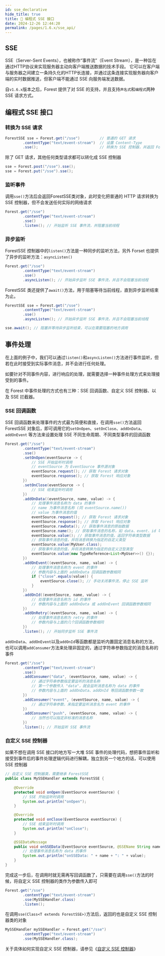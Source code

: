 ```yaml
---
id: sse_declarative
hide_title: true
title: 🐠 编程式 SSE 接口
date: 2024-12-26 12:44:20
permalink: /pages/1.6.x/sse_api/
---
```


## SSE

SSE（Server-Sent Events），也被称作“事件流”（Event Stream），是一种旨在通过HTTP协议来实现服务器主动向客户端推送数据的技术手段。
它可以在客户端与服务器之间建立一条持久化的HTTP长连接，并通过这条连接实现服务器向客户端的实时数据推送，但客户端不能通过 SSE 向服务端发送数据。

自`v1.6.x`版本之后，Forest 提供了对 SSE 的支持，并且支持`声名式`和`编程式`两种 SSE 请求方式。

## 编程式 SSE 接口

### 转换为 SSE 请求

```java
ForestSSE sse = Forest.get("/sse")         // 普通的 GET 请求
        .contentType("text/event-stream")  // 设置 Content-Type
        .sse();                            // 转换为 SSE 控制器，并返回 ForestSSE 实例
```

除了 GET 请求，其他任何类型请求都可以转化成 SSE 控制器

```java
sse = Forest.post("/sse").sse();
sse = Forest.put("/sse").sse();
```

### 监听事件

调用`sse()`方法后会返回ForestSSE类对象，此时变化把普通的 HTTP 请求转换为 SSE 控制器，但不会发送任何实际的网络请求

```java
Forest.get("/sse")
        .contentType("text/event-stream")
        .sse()
        .listen(); // 开始监听 SSE 事件流，并阻塞当前线程
```

### 异步监听

ForestSSE 控制器中的`listen()`方法是一种同步的监听方法，另外 Forset 也提供了异步的监听方法：`asyncListen()`

```java
Forest.get("/sse")
        .contentType("text/event-stream")
        .sse()
        .asyncListen(); // 开始异步监听 SSE 事件流，并且不会阻塞当前线程
```

ForestSSE 类还提供了`await()`方法，用于阻塞等待当前线程，直到异步监听结束为止。

```java
ForestSSE sse = Forest.get("/sse")         
        .contentType("text/event-stream")  
        .sse()                             
        .asyncListen(); // 开始异步监听 SSE 事件流，并且不会阻塞当前线程

sse.await(); // 阻塞并等待异步监听结束，可以在需要阻塞的地方调用
```


## 事件处理

在上面的例子中，我们可以通过`listen()`和`asyncListen()`方法进行事件监听，但若在此时接受到实际事件消息，并不会进行任何处理。

如要针对不同事件内容，进行响应的处理，就需要选择一种事件处理方式来处理接受到的事件。

在 Forest 中事件处理的方式也有三种：SSE 回调函数、自定义 SSE 控制器、以及 SSE 拦截器。

### SSE 回调函数

SSE 回调函数来处理事件的方式最为简便和直接，在调用`sse()`方法返回 ForestSSE 对象后，即可调用它的`setOnOpen`、`setOnClose`、`addOnData`、`addOnEvent`
等方法来设置处理 SSE 不同生命周期、不同类型事件的回调函数

```java
Forest.get("/sse")                         
        .contentType("text/event-stream")  
        .sse()
        .setOnOpen(eventSource -> {
            // SSE 开始监听时调用
            // eventSource 为 EventSource 事件源对象
            eventSource.request(); // 获取 Forest 请求对象
            eventSource.response(); // 获取 Forest 响应对象
        })
        .setOnClose(eventSource -> {
            // SSE 结束监听时调用
        })
        .addOnData((eventSource, name, value) -> {
            // 处理事件消息名称为 data 的事件
            // name 为事件消息名称 (同 eventSource.name())
            // value 为事件消息的值
            eventSource.request(); // 获取 Forest 请求对象
            eventSource.response(); // 获取 Forest 响应对象
            eventSource.rawData(); // 获取事件消息的原始数据
            eventSource.name(); // 获取事件消息的名称，如 data、event、id 等
            eventSource.value(); // 获取事件消息的值，返回字符串类型数据
            // 获取事件消息的值，并将消息转换为指定的自定义类型
            eventSource.value(MyUser.class);
            // 获取事件消息的值，并将消息转换为指定的自定义泛型类型
            eventSource.value(new TypeReference<List<MyUser>>() {});
        })
        .addOnEvent((eventSource, name, value) -> {
            // 处理事件消息名称为 event 的事件
            // 参数内容与上面的 addOnData 回调函数参数相同
            if ("close".equals(value)) {
                eventSource.close(); // 手动关闭事件流，停止 SSE 监听
            }
        })
        .addOnId((eventSource, name, value) -> {
            // 处理事件消息名称为 id 的事件
            // 参数内容与上面的 addOnData 或 addOnEvent 回调函数参数相同
        })
        .addOnRetry((eventSource, name, value) -> {
            // 处理事件消息名称为 retry 的事件
            // 参数内容与上面的几个回调函数参数相同
        })
        .listen(); // 开始同步监听 SSE 事件流
```

`addOnData`、`addOnEvent`以及`addOnId`等函数都是监听内置固定消息名称的方法，也可以调用`addConsumer`方法来处理非固定的，通过字符串参数指定的消息名称的事件

```java
Forest.get("/sse")                         
        .contentType("text/event-stream")  
        .sse()
        .addConsumer("data", (eventSource, name, value) -> {
            // 通过字符串参数指定要监听的消息名称
            // 第一个参数传入 "data"，就会监听消息名称为 data 的事件
            // 参数内容与上面的 addOnData、addOnId 等回调函数参数一致
        })
        .addConsumer("event", (eventSource, name, value) -> {
            // 通过字符串参数，来指定要监听消息名为 event 的事件
        })
        .addConsumer("push", (eventSource, name, value) -> {
            // 当然也可以指定非标准的消息名称
        })
        .listen(); // 开始监听 SSE 事件流
```

### 自定义 SSE 控制器

如果不想在调用 SSE 接口的地方写一大堆 SSE 事件的处理代码，想把事件监听和接受到事件后的事件处理逻辑代码进行解耦，独立到另一个地方的话，可以使用 SSE 控制器

```java
// 自定义 SSE 控制器类，需要继承 ForestSSE
public class MySSEHandler extends ForestSSE {
    
    @Override
    protected void onOpen(EventSource eventSource) {
        // SSE 开始监听时调用
        System.out.println("onOpen");
    }

    @Override
    protected void onClose(EventSource eventSource) {
        // SSE 结束监听时调用
        System.out.println("onClose");
    }

    @SSEDataMessage
    public void onSSEData(EventSource eventSource, @SSEName String name, @SSEValue String value) {
        // 处理事件消息名称为 data 的事件
        System.out.println("onSSEData: " + name + ": " + value);
    }
}
```

完成这一步后，在调用时就无需再写回调函数了，只需要在调用`sse()`方法的时候，将自定义 SSE 控制器的类作为参数传入即可

```java
Forest.get("/sse")                         
        .contentType("text/event-stream")  
        .sse(MySSEHandler.class)
        .listen();
```

在调用`sse(Class<T extends ForestSSE>)`方法后，返回的也是自定义 SSE 控制器类的对象

```java
MySSEHandler mySSEHandler = Forest.get("/sse")
        .contentType("text/event-stream")
        .sse(MySSEHandler.class);
```

关于具体如何实现自定义 SSE 控制器，请参见《[自定义 SSE 控制器](/pages/1.6.x/sse_custom_handler/#自定义-sse-控制器)》